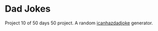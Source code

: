 # Dad Jokes

Project 10 of 50 days 50 project. A random [icanhazdadjoke](https://icanhazdadjoke.com/) generator.
